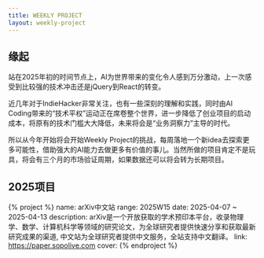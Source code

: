 ```yaml
---
title: WEEKLY PROJECT
layout: weekly-project
---
```


## 缘起

站在2025年初的时间节点上，AI为世界带来的变化令人感到万分激动，上一次感受到比较强的技术冲击还是jQuery到React的转变。

近几年对于IndieHacker非常关注，也有一些深刻的理解和实践，同时由AI Coding带来的“技术平权”运动正在席卷整个世界，进一步降低了创业项目的启动成本，将原有的技术门槛大大降低，未来将会是“业务洞察力”主导的时代。

所以从今年开始将会开始Weekly Project的挑战，每周落地一个新idea去探索更多可能性，借助强大的AI能力去做更多有价值的事儿。当然所做的项目肯定不是玩具，将会有三个月的市场验证周期，如果数据还可以将会转为长期项目。

## 2025项目

{% project %}
name: arXiv中文站
range: 2025W15
date: 2025-04-07 ~ 2025-04-13
description: arXiv是一个开放获取的学术预印本平台，收录物理学、数学、计算机科学等领域的研究论文，为全球研究者提供快速分享和获取最新研究成果的渠道, 中文站为全球研究者提供中文服务，全站支持中文翻译。
link: https://paper.sopolive.com
cover: 
{% endproject %}
